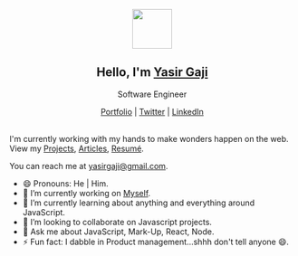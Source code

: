 <p align="center">
  <img src="https://pbs.twimg.com/profile_images/1318039182170783744/jZx_9KBd_400x400.jpg" width="70" />  
  <h2 align="center">Hello, I'm <a href="https://yasirgaji.netlify.app/">Yasir Gaji</a></h2>
  <p align="center">Software Engineer</p>
</p>
<p align="center">
  <a href="https://yasirgaji.netlify.app/">Portfolio</a> | 
  <a href="https://twitter.com/YasirGaji">Twitter</a> |
  <a href="https://www.linkedin.com/in/yasirgaji/">LinkedIn</a>
</p>

<br />
I'm currently working with my hands to make wonders happen on the web. View my <a href="https://yasirgaji.netlify.app/#portfolio/">Projects<a/>, <a href="https://medium.com/@Yasirgaji">Articles<a/>, <a href="https://yasirgaji.netlify.app/resources/Resume-Yasir-Gaji.pdf">Resumé<a/>.

You can reach me at yasirgaji@gmail.com.

- 😄 Pronouns: He | Him.
- 🔭 I’m currently working on [Myself](https://yasirgaji.netlify.app/).
- 🌱 I’m currently learning about anything and everything around JavaScript.
- 👯 I’m looking to collaborate on Javascript projects.
- 💬 Ask me about JavaScript, Mark-Up, React, Node. 
- ⚡ Fun fact: I dabble in Product management...shhh don't tell anyone 😄.

